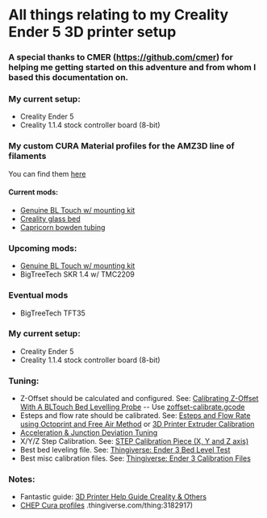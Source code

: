 # All things relating to my Creality Ender 5 3D printer setup
### A special thanks to CMER (https://github.com/cmer) for helping me getting started on this adventure and from whom I based this documentation on.

### My current setup:

- Creality Ender 5
- Creality 1.1.4 stock controller board (8-bit)

### My custom CURA Material profiles for the AMZ3D line of filaments

You can find them [here](https://github.com/geekafy/creality_ender5_config_and_notes/tree/master/cura/materials/AMZ3D)

#### Current mods:

- [Genuine BL Touch w/ mounting kit](https://www.creality3dofficial.com/products/creality-bl-touch)
- [Creality glass bed](https://www.creality3dofficial.com/products/creality-new-upgraded-heated-bed-build-plate-surface)
- [Capricorn bowden tubing](https://www.amazon.ca/gp/product/B07XXRVGP9/ref=ppx_yo_dt_b_search_asin_title)

### Upcoming mods:

- [Genuine BL Touch w/ mounting kit](https://www.creality3dofficial.com/products/creality-bl-touch)
- BigTreeTech SKR 1.4 w/ TMC2209

### Eventual mods
- BigTreeTech TFT35

### My current setup:

- Creality Ender 5
- Creality 1.1.4 stock controller board (8-bit)

### Tuning:

- Z-Offset should be calculated and configured. See: [Calibrating Z-Offset With A BLTouch Bed Levelling Probe](https://www.youtube.com/watch?v=y_1Kg45APko) -- Use [zoffset-calibrate.gcode](gcode/zoffset-calibrate.gcode)
- Esteps and flow rate should be calibrated. See: [Esteps and Flow Rate using Octoprint and Free Air Method](https://www.youtube.com/watch?v=HVljfDVPp3o) or [3D Printer Extruder Calibration](https://www.youtube.com/watch?v=xzQjtWhg9VE)
- [Acceleration & Junction Deviation Tuning](https://www.youtube.com/watch?v=Mnvj6xCzikM)
- X/Y/Z Step Calibration. See: [STEP Calibration Piece (X, Y and Z axis)](https://www.thingiverse.com/thing:195604)
- Best bed leveling file. See: [Thingiverse: Ender 3 Bed Level Test](https://www.thingiverse.com/thing:2987803)
- Best misc calibration files. See: [Thingiverse: Ender 3 Calibration Files](https://www.thingiverse.com/thing:3071464)


### Notes:

- Fantastic guide: [3D Printer Help Guide Creality & Others](https://www.th3dstudio.com/knowledgebase/3d-printer-help-guide-creality-others/)
- [CHEP Cura profiles](https://www.chepclub.com/cura-profiles.html)
.thingiverse.com/thing:3182917)
